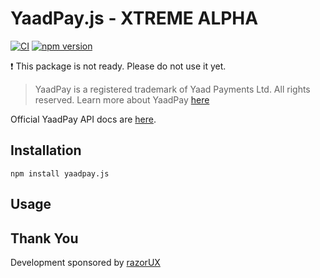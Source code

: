 # YaadPay.js - XTREME ALPHA
[![CI](https://github.com/AnalyzePlatypus/yaadpay.js/actions/workflows/test.yml/badge.svg)](https://github.com/AnalyzePlatypus/yaadpay.js/actions/workflows/test.yml)
[![npm version](https://badge.fury.io/js/yaadpay.js.svg)](https://badge.fury.io/js/yaadpay.js)

❗ This package is not ready. Please do not use it yet.

> YaadPay is a registered trademark of Yaad Payments Ltd. All rights reserved.
> Learn more about YaadPay [here](https://yaadpay.yaad.net/yaadpay/)

Official YaadPay API docs are [here](https://yaadpay.docs.apiary.io/#introduction).

## Installation

```
npm install yaadpay.js
```

## Usage


## Thank You

Development sponsored by [razorUX](razorux.com)